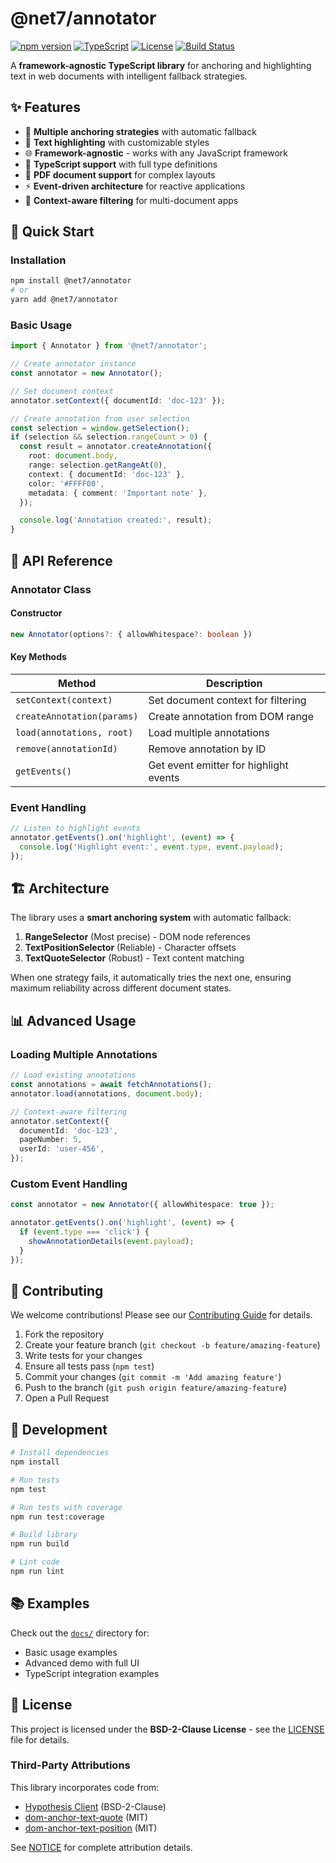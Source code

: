 # @net7/annotator

[![npm version](https://badge.fury.io/js/%40net7%2Fannotator.svg)](https://www.npmjs.com/package/@net7/annotator)
[![TypeScript](https://img.shields.io/badge/TypeScript-Ready-blue.svg)](https://www.typescriptlang.org/)
[![License](https://img.shields.io/badge/License-BSD%202--Clause-blue.svg)](LICENSE)
[![Build Status](https://img.shields.io/github/actions/workflow/status/duckyb/annotator/ci.yml)](https://github.com/duckyb/annotator/actions)

A **framework-agnostic TypeScript library** for anchoring and highlighting text in web documents with intelligent fallback strategies.

## ✨ Features

- 🎯 **Multiple anchoring strategies** with automatic fallback
- 📝 **Text highlighting** with customizable styles
- 🌐 **Framework-agnostic** - works with any JavaScript framework
- 🔧 **TypeScript support** with full type definitions
- 📱 **PDF document support** for complex layouts
- ⚡ **Event-driven architecture** for reactive applications
- 🎨 **Context-aware filtering** for multi-document apps

## 🚀 Quick Start

### Installation

```bash
npm install @net7/annotator
# or
yarn add @net7/annotator
```

### Basic Usage

```typescript
import { Annotator } from '@net7/annotator';

// Create annotator instance
const annotator = new Annotator();

// Set document context
annotator.setContext({ documentId: 'doc-123' });

// Create annotation from user selection
const selection = window.getSelection();
if (selection && selection.rangeCount > 0) {
  const result = annotator.createAnnotation({
    root: document.body,
    range: selection.getRangeAt(0),
    context: { documentId: 'doc-123' },
    color: '#FFFF00',
    metadata: { comment: 'Important note' },
  });

  console.log('Annotation created:', result);
}
```

## 📖 API Reference

### Annotator Class

#### Constructor

```typescript
new Annotator(options?: { allowWhitespace?: boolean })
```

#### Key Methods

| Method                     | Description                            |
| -------------------------- | -------------------------------------- |
| `setContext(context)`      | Set document context for filtering     |
| `createAnnotation(params)` | Create annotation from DOM range       |
| `load(annotations, root)`  | Load multiple annotations              |
| `remove(annotationId)`     | Remove annotation by ID                |
| `getEvents()`              | Get event emitter for highlight events |

### Event Handling

```typescript
// Listen to highlight events
annotator.getEvents().on('highlight', (event) => {
  console.log('Highlight event:', event.type, event.payload);
});
```

## 🏗️ Architecture

The library uses a **smart anchoring system** with automatic fallback:

1. **RangeSelector** (Most precise) - DOM node references
2. **TextPositionSelector** (Reliable) - Character offsets
3. **TextQuoteSelector** (Robust) - Text content matching

When one strategy fails, it automatically tries the next one, ensuring maximum reliability across different document states.

## 📊 Advanced Usage

### Loading Multiple Annotations

```typescript
// Load existing annotations
const annotations = await fetchAnnotations();
annotator.load(annotations, document.body);

// Context-aware filtering
annotator.setContext({
  documentId: 'doc-123',
  pageNumber: 5,
  userId: 'user-456',
});
```

### Custom Event Handling

```typescript
const annotator = new Annotator({ allowWhitespace: true });

annotator.getEvents().on('highlight', (event) => {
  if (event.type === 'click') {
    showAnnotationDetails(event.payload);
  }
});
```

## 🤝 Contributing

We welcome contributions! Please see our [Contributing Guide](CONTRIBUTING.md) for details.

1. Fork the repository
2. Create your feature branch (`git checkout -b feature/amazing-feature`)
3. Write tests for your changes
4. Ensure all tests pass (`npm test`)
5. Commit your changes (`git commit -m 'Add amazing feature'`)
6. Push to the branch (`git push origin feature/amazing-feature`)
7. Open a Pull Request

## 🧪 Development

```bash
# Install dependencies
npm install

# Run tests
npm test

# Run tests with coverage
npm run test:coverage

# Build library
npm run build

# Lint code
npm run lint
```

## 📚 Examples

Check out the [`docs/`](docs/) directory for:

- Basic usage examples
- Advanced demo with full UI
- TypeScript integration examples

## 📄 License

This project is licensed under the **BSD-2-Clause License** - see the [LICENSE](LICENSE) file for details.

### Third-Party Attributions

This library incorporates code from:

- [Hypothesis Client](https://github.com/hypothesis/client) (BSD-2-Clause)
- [dom-anchor-text-quote](https://github.com/tilgovi/dom-anchor-text-quote) (MIT)
- [dom-anchor-text-position](https://github.com/tilgovi/dom-anchor-text-position) (MIT)

See [NOTICE](NOTICE) for complete attribution details.
